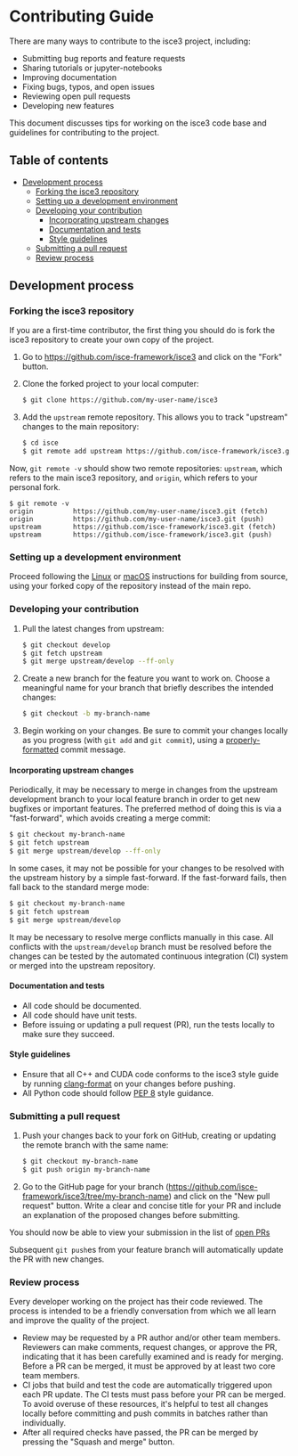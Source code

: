 # Contributing Guide

There are many ways to contribute to the isce3 project, including:

- Submitting bug reports and feature requests
- Sharing tutorials or jupyter-notebooks
- Improving documentation
- Fixing bugs, typos, and open issues
- Reviewing open pull requests
- Developing new features

This document discusses tips for working on the isce3 code base and guidelines
for contributing to the project.

## Table of contents

- [Development process](#development-process)
    - [Forking the isce3 repository](#forking-the-isce3-repository)
    - [Setting up a development environment](#setting-up-a-development-environment)
    - [Developing your contribution](#developing-your-contribution)
        - [Incorporating upstream changes](#incorporating-upstream-changes)
        - [Documentation and tests](#documentation-and-tests)
        - [Style guidelines](#style-guidelines)
    - [Submitting a pull request](#submitting-a-pull-request)
    - [Review process](#review-process)

## Development process

### Forking the isce3 repository

If you are a first-time contributor, the first thing you should do is fork the
isce3 repository to create your own copy of the project.

1. Go to https://github.com/isce-framework/isce3 and click on the "Fork"
   button.
1. Clone the forked project to your local computer:

    ```sh
    $ git clone https://github.com/my-user-name/isce3
    ```

1. Add the `upstream` remote repository. This allows you to track "upstream"
   changes to the main repository:

    ```sh
    $ cd isce
    $ git remote add upstream https://github.com/isce-framework/isce3.git
    ```

Now, `git remote -v` should show two remote repositories: `upstream`, which
refers to the main isce3 repository, and `origin`, which refers to your personal
fork.

```
$ git remote -v
origin          https://github.com/my-user-name/isce3.git (fetch)
origin          https://github.com/my-user-name/isce3.git (push)
upstream        https://github.com/isce-framework/isce3.git (fetch)
upstream        https://github.com/isce-framework/isce3.git (push)
```

### Setting up a development environment

Proceed following the
[Linux](https://isce-framework.github.io/isce3/install_linux.html) or
[macOS](https://isce-framework.github.io/isce3/install_osx.html)
instructions for building from source, using your forked copy of the repository
instead of the main repo.

### Developing your contribution

1. Pull the latest changes from upstream:

    ```sh
    $ git checkout develop
    $ git fetch upstream
    $ git merge upstream/develop --ff-only
    ```

1. Create a new branch for the feature you want to work on. Choose a meaningful
   name for your branch that briefly describes the intended changes:

    ```sh
    $ git checkout -b my-branch-name
    ```

1. Begin working on your changes. Be sure to commit your changes locally as you
   progress (with `git add` and `git commit`), using a
   [properly-formatted](https://gist.github.com/robertpainsi/b632364184e70900af4ab688decf6f53)
   commit message.

#### Incorporating upstream changes

Periodically, it may be necessary to merge in changes from the upstream
development branch to your local feature branch in order to get new bugfixes or
important features. The preferred method of doing this is via a "fast-forward",
which avoids creating a merge commit:

```sh
$ git checkout my-branch-name
$ git fetch upstream
$ git merge upstream/develop --ff-only
```

In some cases, it may not be possible for your changes to be resolved with the
upstream history by a simple fast-forward. If the fast-forward fails, then fall
back to the standard merge mode:

```sh
$ git checkout my-branch-name
$ git fetch upstream
$ git merge upstream/develop
```

It may be necessary to resolve merge conflicts manually in this case. All
conflicts with the `upstream/develop` branch must be resolved before the changes
can be tested by the automated continuous integration (CI) system or merged into
the upstream repository.

#### Documentation and tests

- All code should be documented.
- All code should have unit tests.
- Before issuing or updating a pull request (PR), run the tests locally to make
  sure they succeed.

#### Style guidelines

- Ensure that all C++ and CUDA code conforms to the isce3 style guide by running
  [clang-format](https://clang.llvm.org/docs/ClangFormat.html) on your changes
  before pushing.
- All Python code should follow
  [PEP 8](https://www.python.org/dev/peps/pep-0008/) style guidance.

### Submitting a pull request

1. Push your changes back to your fork on GitHub, creating or updating the remote
   branch with the same name:

    ```sh
    $ git checkout my-branch-name
    $ git push origin my-branch-name
    ```

1. Go to the GitHub page for your branch
   (https://github.com/isce-framework/isce3/tree/my-branch-name) and
   click on the "New pull request" button. Write a clear and concise title for
   your PR and include an explanation of the proposed changes before submitting.

You should now be able to view your submission in the list of
[open PRs](https://github.com/isce-framework/isce3/pulls)

Subsequent `git push`es from your feature branch will automatically update the
PR with new changes.

### Review process

Every developer working on the project has their code reviewed. The process is
intended to be a friendly conversation from which we all learn and improve the
quality of the project.

- Review may be requested by a PR author and/or other team members. Reviewers
  can make comments, request changes, or approve the PR, indicating that it has
  been carefully examined and is ready for merging. Before a PR can be merged,
  it must be approved by at least two core team members.
- CI jobs that build and test the code are automatically triggered upon each PR
  update. The CI tests must pass before your PR can be merged. To avoid overuse
  of these resources, it's helpful to test all changes locally before committing
  and push commits in batches rather than individually.
- After all required checks have passed, the PR can be merged by pressing the
  "Squash and merge" button.
